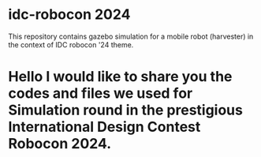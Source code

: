 # idc-robocon 2024
This repository contains gazebo simulation for a mobile robot (harvester) in the context of IDC robocon '24 theme.

# Hello I would like to share you the codes and files we used for Simulation round in the prestigious International Design Contest Robocon 2024.
